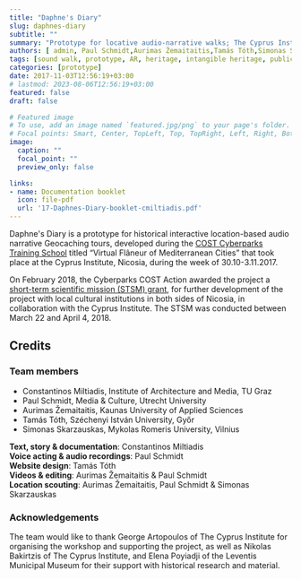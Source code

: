 ```yaml
---
title: "Daphne's Diary"
slug: daphnes-diary
subtitle: ""
summary: "Prototype for locative audio-narrative walks; The Cyprus Institute; Nicosia, 2017."
authors: [ admin, Paul Schmidt,Aurimas Žemaitaitis,Tamás Tóth,Simonas Skarzauskas]
tags: [sound walk, prototype, AR, heritage, intangible heritage, public space, geocaching, Cyprus, Nicosia]
categories: [prototype]
date: 2017-11-03T12:56:19+03:00
# lastmod: 2023-08-06T12:56:19+03:00
featured: false
draft: false

# Featured image
# To use, add an image named `featured.jpg/png` to your page's folder.
# Focal points: Smart, Center, TopLeft, Top, TopRight, Left, Right, BottomLeft, Bottom, BottomRight.
image:
  caption: ""
  focal_point: ""
  preview_only: false

links: 
- name: Documentation booklet
  icon: file-pdf
  url: '17-Daphnes-Diary-booklet-cmiltiadis.pdf'
---
```


Daphne's Diary is a prototype  for historical interactive location-based audio narrative Geocaching tours, developed during the [COST Cyberparks Training School](http://cyberparks-project.eu/) titled “Virtual Flâneur of Mediterranean Cities” that took place at the Cyprus Institute, Nicosia, during the week of 30.10-3.11.2017.

<!--
Daphne’s Diary is a concept design and prototype for historical interactive location-based audio narrative Geocaching tours, developed during the [COST Cyberparks Training School](http://cyberparks-project.eu/) titled “Virtual Flâneur of Mediterranean Cities” that took place at the Cyprus Institute, Nicosia, during the week of 30.10-3.11.2017.
-->

On February 2018, the Cyberparks COST Action awarded the project a [short-term scientific mission (STSM) grant](https://www.cyi.ac.cy/index.php/cyi-news/cyberparks-cost-action-awards-grants-to-starc-trainees-for-short-term-scientific-missions-on-mediated-landscapes-in-nicosia.html), for further development of the project with local cultural institutions in both sides of Nicosia, in collaboration with the Cyprus Institute. The STSM was conducted between March 22 and April 4, 2018. 
## Credits 
### Team members 
- Constantinos Miltiadis, Institute of Architecture and Media, TU Graz  
- Paul Schmidt, Media & Culture, Utrecht University  
- Aurimas Žemaitaitis, Kaunas University of Applied Sciences  
- Tamás Tóth, Széchenyi István University, Győr  
- Simonas Skarzauskas, Mykolas Romeris University, Vilnius

**Text, story & documentation**: Constantinos Miltiadis  
**Voice acting & audio recordings**: Paul Schmidt  
**Website design**: Tamás Tóth  
**Videos & editing**: Aurimas Žemaitaitis & Paul Schmidt  
**Location scouting**: Aurimas Žemaitaitis, Paul Schmidt & Simonas Skarzauskas
### Acknowledgements 

The team would like to thank George Artopoulos of The Cyprus Institute for organising the workshop and supporting the project, as well as Nikolas Bakirtzis of The Cyprus Institute, and Elena Poyiadji of the Leventis Municipal Museum for their support with historical research and material.
